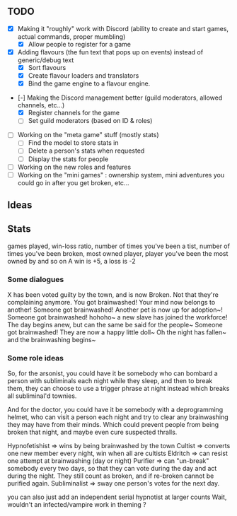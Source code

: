
## TODO
- [X] Making it "roughly" work with Discord (ability to create and start games, actual commands, proper mumbling)
    - [X] Allow people to register for a game
- [X] Adding flavours (the fun text that pops up on events) instead of generic/debug text
    - [X] Sort flavours
    - [X] Create flavour loaders and translators
    - [X] Bind the game engine to a flavour engine.
- [-] Making the Discord management better (guild moderators, allowed channels, etc...)
    - [X] Register channels for the game
    - [ ] Set guild moderators (based on ID & roles)
- [ ] Working on the "meta game" stuff (mostly stats)
    - [ ] Find the model to store stats in
    - [ ] Delete a person's stats when requested
    - [ ] Display the stats for people
- [ ] Working on the new roles and features
- [ ] Working on the "mini games" : ownership system, mini adventures you could go in after you get broken, etc...

## Ideas

## Stats
games played, win-loss ratio, number of times you've been a tist, number of times you've been broken, most owned player, player you've been the most owned by and so on
 A win is +5, a loss is -2

### Some dialogues
X has been voted guilty by the town, and is now Broken. Not that they're complaining anymore.
You got brainwashed! Your mind now belongs to another!
Someone got brainwashed! Another pet is now up for adoption~!
Someone got brainwashed! hohoho~ a new slave has joined the workforce!
The day begins anew, but can the same be said for the people~
Someone got brainwashed! They are  now  a happy little doll~
Oh the night has fallen~ and the brainwashing begins~

### Some role ideas
So, for the arsonist, you could have it be somebody who can bombard a person with subliminals each night while they sleep, and then to break them, they can choose to use a trigger phrase at night instead which breaks all subliminal'd townies.

And for the doctor, you could have it be somebody with a deprogramming helmet, who can visit a person each night and try to clear any brainwashing they may have from their minds.
Which could prevent people from being broken that night, and maybe even cure suspected thralls.

Hypnofetishist => wins by being brainwashed by the town
Cultist => converts one new member every night, win when all are cultists
Eldritch => can resist one attempt at brainwashing (day or night)
Purifier => can "un-break" somebody every two days, so that they can vote during the day and act during the night. They still count as broken, and if re-broken cannot be purified again.
Subliminalist => sway one person's votes for the next day.

you can also just add an independent serial hypnotist at larger counts
Wait, wouldn't an infected/vampire work in theming ?

